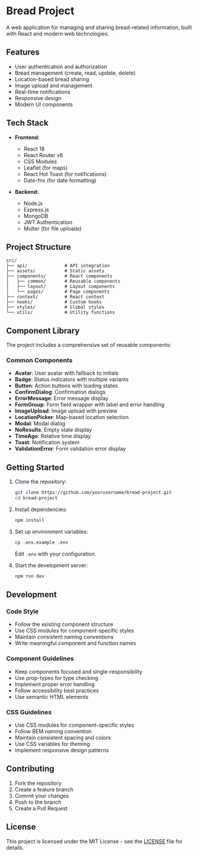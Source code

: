 # Bread Project

A web application for managing and sharing bread-related information, built with React and modern web technologies.

## Features

- User authentication and authorization
- Bread management (create, read, update, delete)
- Location-based bread sharing
- Image upload and management
- Real-time notifications
- Responsive design
- Modern UI components

## Tech Stack

- **Frontend:**

  - React 18
  - React Router v6
  - CSS Modules
  - Leaflet (for maps)
  - React Hot Toast (for notifications)
  - Date-fns (for date formatting)

- **Backend:**
  - Node.js
  - Express.js
  - MongoDB
  - JWT Authentication
  - Multer (for file uploads)

## Project Structure

```
src/
├── api/              # API integration
├── assets/           # Static assets
├── components/       # React components
│   ├── common/       # Reusable components
│   ├── layout/       # Layout components
│   └── pages/        # Page components
├── context/          # React context
├── hooks/            # Custom hooks
├── styles/           # Global styles
└── utils/            # Utility functions
```

## Component Library

The project includes a comprehensive set of reusable components:

### Common Components

- **Avatar**: User avatar with fallback to initials
- **Badge**: Status indicators with multiple variants
- **Button**: Action buttons with loading states
- **ConfirmDialog**: Confirmation dialogs
- **ErrorMessage**: Error message display
- **FormGroup**: Form field wrapper with label and error handling
- **ImageUpload**: Image upload with preview
- **LocationPicker**: Map-based location selection
- **Modal**: Modal dialog
- **NoResults**: Empty state display
- **TimeAgo**: Relative time display
- **Toast**: Notification system
- **ValidationError**: Form validation error display

## Getting Started

1. Clone the repository:

   ```bash
   git clone https://github.com/yourusername/bread-project.git
   cd bread-project
   ```

2. Install dependencies:

   ```bash
   npm install
   ```

3. Set up environment variables:

   ```bash
   cp .env.example .env
   ```

   Edit `.env` with your configuration.

4. Start the development server:
   ```bash
   npm run dev
   ```

## Development

### Code Style

- Follow the existing component structure
- Use CSS modules for component-specific styles
- Maintain consistent naming conventions
- Write meaningful component and function names

### Component Guidelines

- Keep components focused and single-responsibility
- Use prop-types for type checking
- Implement proper error handling
- Follow accessibility best practices
- Use semantic HTML elements

### CSS Guidelines

- Use CSS modules for component-specific styles
- Follow BEM naming convention
- Maintain consistent spacing and colors
- Use CSS variables for theming
- Implement responsive design patterns

## Contributing

1. Fork the repository
2. Create a feature branch
3. Commit your changes
4. Push to the branch
5. Create a Pull Request

## License

This project is licensed under the MIT License - see the [LICENSE](LICENSE) file for details.
